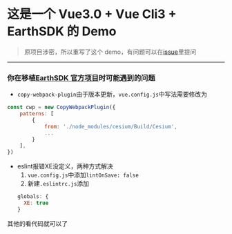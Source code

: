 # 这是一个 Vue3.0 + Vue Cli3 + EarthSDK 的 Demo

> 原项目涉密，所以重写了这个 demo，有问题可以在[issue](https://github.com/YongMaple/vue3.0-vue-cli3-earthsdk/issues)里提问

---

### 你在移植[EarthSDK 官方项目](https://github.com/cesiumlab/EarthSDK-vue-cli-app)时可能遇到的问题

-   `copy-webpack-plugin`由于版本更新，`vue.config.js`中写法需要修改为

```js
const cwp = new CopyWebpackPlugin({
    patterns: [
        {
            from: './node_modules/cesium/Build/Cesium',
            ...
        }
    ],
})
```
- eslint报错XE没定义，两种方式解决
  1. `vue.config.js`中添加`lintOnSave: false`
  2. 新建`.eslintrc.js`添加
  ```js
  globals: {
    XE: true
  }
  ```

其他的看代码就可以了



